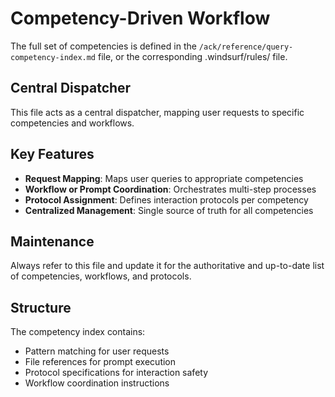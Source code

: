 # Competency-Driven Workflow

The full set of competencies is defined in the `/ack/reference/query-competency-index.md` file, or the corresponding .windsurf/rules/ file.

## Central Dispatcher

This file acts as a central dispatcher, mapping user requests to specific competencies and workflows.

## Key Features

- **Request Mapping**: Maps user queries to appropriate competencies
- **Workflow or Prompt Coordination**: Orchestrates multi-step processes
- **Protocol Assignment**: Defines interaction protocols per competency
- **Centralized Management**: Single source of truth for all competencies

## Maintenance

Always refer to this file and update it for the authoritative and up-to-date list of competencies, workflows, and protocols.

## Structure

The competency index contains:
- Pattern matching for user requests
- File references for prompt execution
- Protocol specifications for interaction safety
- Workflow coordination instructions
